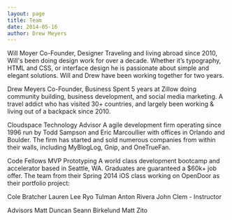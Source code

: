 ```yaml
---
layout: page
title: Team
date: 2014-05-16
author: Drew Meyers
---
```



Will Moyer
Co-Founder, Designer
Traveling and living abroad since 2010, Will's been doing design work for over a decade. Whether it’s typography, HTML and CSS, or interface design he is passionate about simple and elegant solutions. Will and Drew have been working together for two years.

Drew Meyers
Co-Founder, Business
Spent 5 years at Zillow doing community building, business development, and social media marketing. A travel addict who has visited 30+ countries, and largely been working & living out of a backpack since 2010.

Cloudspace
Technology Advisor
A agile development firm operating since 1996 run by Todd Sampson and Eric Marcoullier with offices in Orlando and Boulder. The firm has started and sold numerous companies from within their walls, including MyBlogLog, Gnip, and OneTrueFan.

Code Fellows
MVP Prototyping
A world class development bootcamp and accelerator based in Seattle, WA. Graduates are guaranteed a $60k+ job offer. The team from their Spring 2014 iOS class working on OpenDoor as their portfolio project:

Cole Bratcher
Lauren Lee
Ryo Tulman
Anton Rivera
John Clem - Instructor

Advisors
Matt Duncan
Seann Birkelund
Matt Zito
